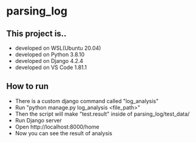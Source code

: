 # parsing_log

## This project is..
- developed on WSL(Ubuntu 20.04)
- developed on Python 3.8.10
- developed on Django 4.2.4
- developed on VS Code 1.81.1

## How to run
- There is a custom django command called "log_analysis"
- Run "python manage.py log_analysis <file_path>"
- Then the script will make "test.result" inside of parsing_log/test_data/
- Run Django server
- Open http://localhost:8000/home
- Now you can see the result of analysis
